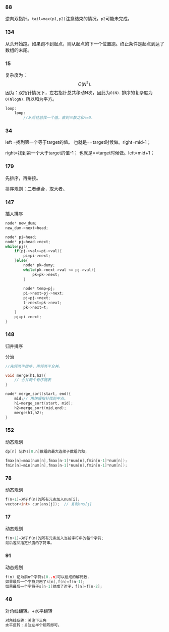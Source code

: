 ###  88

逆向双指针。`tail=max(p1,p2)`注意结束的情况，`p2`可能未完成。

### 134

从头开始跑。如果跑不到起点，则从起点的下一个位置跑。终止条件是起点到达了数组的末尾。

### 15

复杂度为：
$$
O(N^{2}).
$$
因为：双指针情况下，左右指针总共移动N次，因此为`O(N)`. 排序的复杂度为`O(NlogN)`. 所以和为平方。

```c
loop:
	loop:
		//从后往前找一个值，直到三数之和<=0.
```



### 34

left =找到第一个等于target的值。
也就是==target时候做。right=mid-1；


right=找到第一个大于target的值-1；
也就是==target时候做。left=mid+1；
### 179

先排序，再拼接。

排序规则：二者组合，取大者。

### 147

插入排序

```c++
node* new_dum;
new_dum->next=head;

node* pi=head;
node* pj=head->next;
while(pj){
    if(pj->val>=pi->val){
        pi=pi->next;
    }else{
        node* pk=dumy;
        while(pk->next->val <= pj->val){
            pk=pk->next;
        }
        
        node* temp=pj;
        pi->next=pj->next;
        pj=pj->next;
        t->next=pk->next;
        pk->next=t;
    }
    pj=pi->next;
}
```



### 148

归并排序

分治

```c++
//先将两半排序，再将两半合并。

void merge(h1,h2){
    // 合并两个有序链表
}

node* merge_sort(start, end){
    mid;// 用快慢指针找到中点。
    h1=merge_sort(start, mid);
    h2=merge_sort(mid,end);
    merge(h1,h2);
}


```



### 152

动态规划

```c
dp[n] 记作s[0,n]数组的最大连续子数组的和;

fmax[n]=max(num[n],fmax[n-1]*num[n],fmin[n-1]*num[n]);
fmin[n]=min(num[n],fmax[n-1]*num[n],fmin[n-1]*num[n]);
```





### 78

动态规划

```c++
f(n+1)=对于f(n)的所有元素加入num[i];
vector<int> cur(ans[j]);  // 复制ans[j]
```

### 17

动态规划

```c++
f(n+1)=对于f(n)的所有元素加入当前字符串的每个字符;
最后返回指定长度的字符串。
```

### 91

动态规划

```c++
f(n) 记为前n个字符s[0..n]可以组成的解码数.
如果最后一个字符只用了s[n],f(n)=f(n-1);
如果最后一个字符于s[n-1]结成了对子，f[n]=f[n-2];
```



### 48

对角线翻转。+水平翻转

```c
对角线反转：关注下三角
水平反转：关注左半个矩阵即可。
```

